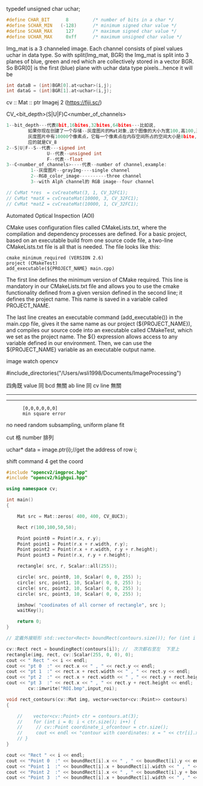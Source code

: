 typedef unsigned char uchar;

```cpp
#define CHAR_BIT      8         /* number of bits in a char */
#define SCHAR_MIN   (-128)      /* minimum signed char value */
#define SCHAR_MAX     127       /* maximum signed char value */
#define UCHAR_MAX     0xff      /* maximum unsigned char value */
```

Img_mat is a 3 channeled image. Each channel consists of pixel values uchar in data type. So with split(Img_mat, BGR) the Img_mat is split into 3 planes of blue, green and red which are collectively stored in a vector BGR. So BGR[0] is the first (blue) plane with uchar data type pixels...hence it will be

```cpp
int dataB = (int)BGR[0].at<uchar>(i,j);
int dataG = (int)BGR[1].at<uchar>(i,j);
```

cv :: Mat :: ptr
Imagej 2 (https://fiji.sc/)

CV\_<bit_depth>(S|U|F)C<number_of_channels>

```cpp
1--bit_depth---代表8bit,16bites,32bites,64bites---比如说,
        如果你现在创建了一个存储--灰度图片的Mat对象,这个图像的大小为宽100,高100,那么,现在这张
        灰度图片中有10000个像素点，它每一个像素点在内存空间所占的空间大小是8bite,8位--所以它对
        应的就是CV_8
2--S|U|F--S--代表---signed int
               U--代表--unsigned int
               F--代表--float
3--C<number_of_channels>----代表--number of channel,example:
         1--灰度图片--grayImg----single channel
         2--RGB_color_image----------three channel
         3--with Alph channel的 RGB image--four channel
```

```cpp
// CvMat *res  = cvCreateMat(3, 1, CV_32FC1);
// CvMat *matX = cvCreateMat(10000, 3, CV_32FC1);
// CvMat *matZ = cvCreateMat(10000, 1, CV_32FC1);

```

Automated Optical Inspection (AOI)

CMake uses configuration files called CMakeLists.txt, where the compilation and
dependency processes are defined. For a basic project, based on an executable build
from one source code file, a two-line CMakeLists.txt file is all that is needed. The
file looks like this:

```
cmake_minimum_required (VERSION 2.6)
project (CMakeTest)
add_executable(${PROJECT_NAME} main.cpp)
```

The first line defines the minimum version of CMake required. This line is
mandatory in our CMakeLists.txt file and allows you to use the cmake functionality
defined from a given version defined in the second line; it defines the project name.
This name is saved in a variable called PROJECT_NAME.

The last line creates an executable command (add_executable()) in the main.cpp
file, gives it the same name as our project (${PROJECT_NAME}), and compiles our
source code into an executable called CMakeTest, which we set as the project name.
The ${} expression allows access to any variable defined in our environment.
Then, we can use the \${PROJECT_NAME} variable as an executable output name.

image watch opencv

#include_directories("/Users/wsli1998/Documents/ImageProcessing")

四角既 value 同 bcd 無關 ab line 同 cv line 無關

---

---

          [0,0,0,0,0,0]
          min square error

no need random subsampling, uniform plane fit

cut 格 number 排列

uchar\* data = image.ptr<uchar>(i);//get the address of row i;

shift command 4 get the coord

```cpp
#include "opencv2/imgproc.hpp"
#include "opencv2/highgui.hpp"

using namespace cv;

int main()
{

    Mat src = Mat::zeros( 400, 400, CV_8UC3);

    Rect r(100,100,50,50);

    Point point0 = Point(r.x, r.y);
    Point point1 = Point(r.x + r.width, r.y);
    Point point2 = Point(r.x + r.width, r.y + r.height);
    Point point3 = Point(r.x, r.y + r.height);

    rectangle( src, r, Scalar::all(255));

    circle( src, point0, 10, Scalar( 0, 0, 255) );
    circle( src, point1, 10, Scalar( 0, 0, 255) );
    circle( src, point2, 10, Scalar( 0, 0, 255) );
    circle( src, point3, 10, Scalar( 0, 0, 255) );

    imshow( "coodinates of all corner of rectangle", src );
    waitKey();

    return 0;
}
```

```cpp
// 定義外接矩形 std::vector<Rect> boundRect(contours.size()); for (int i =0;i<contours.size();i++) { // 獲取最小外接矩形 boundRect[i] = boundingRect(contours[i]); // 在原圖像上繪製最小外接矩形 rectangle(src, boundRect[i], Scalar(0, 255, 0)); }

```

```cpp
cv::Rect rect = boundingRect(contours[i]); //  次次都右至左  下至上
rectangle(img, rect, cv::Scalar(255, 0, 0), 0);
cout << " Rect " << i << endl;
cout << "pt 0  :" << rect.x << " , " << rect.y << endl;
cout << "pt 1  :" << rect.x + rect.width << " , " << rect.y << endl;
cout << "pt 2  :" << rect.x + rect.width << " , " << rect.y + rect.height << endl;
cout << "pt 3  :" << rect.x << " , " << rect.y + rect.height << endl;
        cv::imwrite("ROI.bmp",input_roi);
```

```cpp
void rect_contours(cv::Mat img, vector<vector<cv::Point>> contours)
{

	//    vector<cv::Point> ctr = contours.at(3);
	//    for (int i = 0; i < ctr.size(); i++) {
	//     // cv::Point coordinate_i_ofcontour = ctr.size();
	//     cout << endl << "contour with coordinates: x = " << ctr[i].x << " y = " << ctr[i].y;
	// }
}
```

```cpp
cout << "Rect " << i << endl;
cout << "Point 0  :" << boundRect[i].x << " , " << boundRect[i].y << endl;
cout << "Point 1  :" << boundRect[i].x + boundRect[i].width << " , " << boundRect[i].y << endl;
cout << "Point 2  :" << boundRect[i].x << " , " << boundRect[i].y + boundRect[i].height << endl;
cout << "Point 3  :" << boundRect[i].x + boundRect[i].width << " , " << boundRect[i].y + boundRect[i].height << endl;
```
